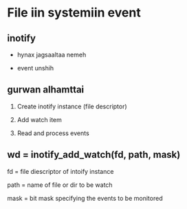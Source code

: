 # File iin systemiin event

## inotify

* hynax jagsaaltaa nemeh

* event unshih

## gurwan alhamttai

1. Create inotify instance (file descriptor)

2. Add watch item

3. Read and process events

## wd = inotify_add_watch(fd, path, mask)

fd = file diescriptor of intoify instance

path = name of file or dir to be watch

mask = bit mask specifying the events to be monitored



